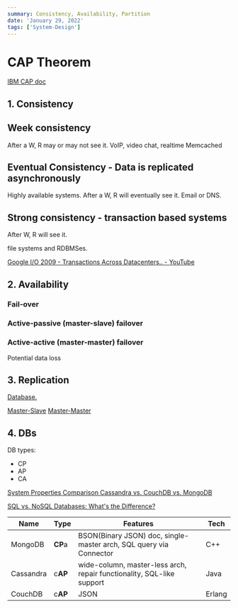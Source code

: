 ```yaml
---
summary: Consistency, Availability, Partition 
date: 'January 29, 2022'
tags: ['System-Design']
---
```


# CAP Theorem

[IBM CAP doc](https://www.ibm.com/cloud/learn/cap-theorem)

## 1. Consistency

## Week consistency

After a W, R may or may not see it.
VoIP, video chat, realtime
Memcached

## Eventual Consistency - Data is replicated asynchronously

Highly available systems.
After a W, R will eventually see it.
Email or DNS.

## Strong consistency - transaction based systems

After W, R will see it.

file systems and RDBMSes.

[Google I/O 2009 - Transactions Across Datacenters.. - YouTube](https://www.youtube.com/watch?v=srOgpXECblk)

## 2. Availability

### Fail-over

### Active-passive (master-slave) failover

### Active-active (master-master) failover

Potential data loss

## 3. Replication

[Database.](https://github.com/donnemartin/system-design-primer#database)

[Master-Slave](https://github.com/donnemartin/system-design-primer#master-slave-replication)
[Master-Master](https://github.com/donnemartin/system-design-primer#master-master-replication)

## 4. DBs

DB types:

* CP
* AP
* CA

[System Properties Comparison Cassandra vs. CouchDB vs. MongoDB](https://db-engines.com/en/system/Cassandra%3BCouchDB%3BMongoDB)

[SQL vs. NoSQL Databases: What's the Difference?](https://www.ibm.com/cloud/blog/sql-vs-nosql)

| Name      | Type    | Features                                                     | Tech   |
| --------- | ------- | ------------------------------------------------------------ | ------ |
| MongoDB   | **CP**a | BSON(Binary JSON) doc, single-master arch,  SQL query via Connector | C++    |
| Cassandra | c**AP** | wide-column, master-less arch, repair functionality, SQL-like support | Java   |
| CouchDB   | c**AP** | JSON                                                         | Erlang |
